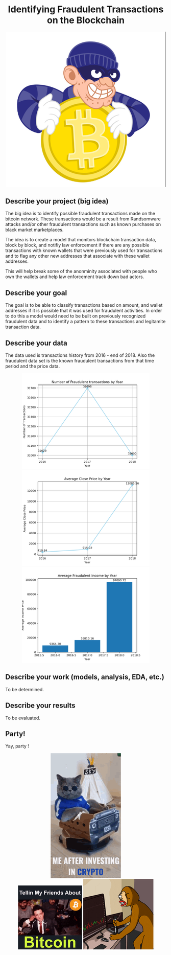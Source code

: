 <h1 align="center">Identifying Fraudulent Transactions on the Blockchain</h1>

<p align="center">
  <img src="./assets/images/readme_btc_thief.png" width="500px">
</p>

## Describe your project (big idea)
The big idea is to identify possible fraudulent transactions made on the bitcoin network. These transactions would be a result from Randsomware attacks and/or other fraudulent transactions such as known purchases on black market marketplaces. 

The idea is to create a model that monitors blockchain transaction data, block by block, and notifiy law enforcement if there are any possible transactions with known wallets that were previously used for transactions and to flag any other new addresses that associate with these wallet addresses. 

This will help break some of the anonminity associated with people who own the wallets and help law enforcement track down bad actors. 

## Describe your goal
The goal is to be able to classify transactions based on amount, and wallet addresses if it is possible that it was used for fraudulent activities. In order to do this a model would need to be built on previously recognized fraudulent data and to identify a pattern to these transactions and legitamite transaction data. 

## Describe your data
The data used is transactions history from 2016 - end of 2018. Also the fraudulent data set is the known fraudulent transactions from that time period and the price data. 

<p align="center">
  <img src="./assets/images/figures/count_of_transactions_by_year.png" width="400px"><br/>
  <img src="./assets/images/figures/average_close_by_year.png" width="400px"><br/>
  <img src="./assets/images/figures/average_income_by_year.png" width="400px"><br/>
</p>

## Describe your work (models, analysis, EDA, etc.)
To be determined. 

## Describe your results
To be evaluated. 

## Party!
Yay, party !
<p align="center">
  <img src="./assets/images/gains-moon.gif"><br/>
  <img src="./assets/images/funny_fall.gif">
  <img src="./assets/images/ponke-ponkesol.gif">
</p>
